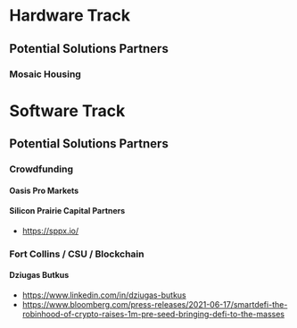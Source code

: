 # 

# Hardware Track

## Potential Solutions Partners

### Mosaic Housing

# Software Track

## Potential Solutions Partners

### Crowdfunding

#### Oasis Pro Markets


#### Silicon Prairie Capital Partners
* https://sppx.io/

### Fort Collins / CSU / Blockchain

#### Dziugas Butkus
* https://www.linkedin.com/in/dziugas-butkus
* https://www.bloomberg.com/press-releases/2021-06-17/smartdefi-the-robinhood-of-crypto-raises-1m-pre-seed-bringing-defi-to-the-masses
